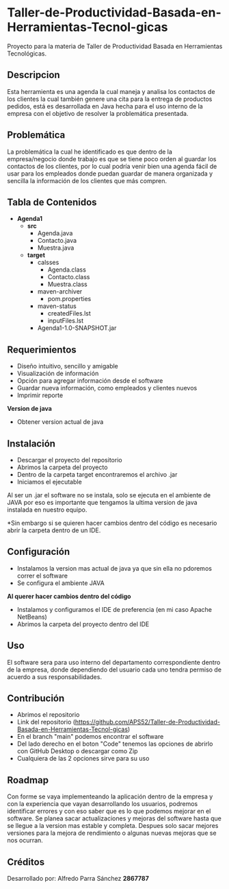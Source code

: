 # Taller-de-Productividad-Basada-en-Herramientas-Tecnol-gicas
Proyecto para la materia de Taller de Productividad Basada en Herramientas Tecnológicas. 

## Descripcion
Esta herramienta es una agenda la cual maneja y analisa los contactos de los clientes la cual también genere una cita para la entrega de productos pedidos, está es desarrollada en Java hecha para el uso interno de la empresa con el objetivo de resolver la problemática presentada.

## Problemática
La problemática la cual he identificado es que dentro de la empresa/negocio donde trabajo es que se tiene poco orden al guardar los contactos de los clientes, por lo cual podría venir bien una agenda fácil de usar para los empleados donde puedan guardar de manera organizada y sencilla la información de los clientes que más compren.

## Tabla de Contenidos

  - **Agenda1**
    - **src**
      - Agenda.java
      - Contacto.java
      - Muestra.java
    - **target**
      - calsses
        - Agenda.class
        - Contacto.class
        - Muestra.class
      - maven-archiver
        - pom.properties
      - maven-status
        - createdFiles.lst
        - inputFiles.lst
      - Agenda1-1.0-SNAPSHOT.jar
      
## Requerimientos 

- Diseño intuitivo, sencillo y amigable
- Visualización de información
- Opción para agregar información desde el software
- Guardar nueva información, como empleados y clientes nuevos
- Imprimir reporte

**Version de java**
- Obtener version actual de java

## Instalación
  - Descargar el proyecto del repositorio
  - Abrimos la carpeta del proyecto
  - Dentro de la carpeta target encontraremos el archivo .jar
  - Iniciamos el ejecutable

Al ser un .jar el software no se instala, solo se ejecuta en el ambiente de JAVA por eso es importante que tengamos la ultima version de java instalada en nuestro equipo.

*Sin embargo si se quieren hacer cambios dentro del código es necesario abrir la carpeta dentro de un IDE.

## Configuración
- Instalamos la version mas actual de java ya que sin ella no pdoremos correr el software
- Se configura el ambiente JAVA

**Al querer hacer cambios dentro del código**
- Instalamos y configuramos el IDE de preferencia (en mi caso Apache NetBeans)
- Abrimos la carpeta del proyecto dentro del IDE


## Uso
El software sera para uso interno del departamento correspondiente dentro de la empresa, donde dependiendo del usuario cada uno tendra permiso de acuerdo a sus responsabilidades.

## Contribución
   - Abrimos el repositorio 
   - Link del repositorio (https://github.com/APS52/Taller-de-Productividad-Basada-en-Herramientas-Tecnol-gicas)
   - En el branch "main" podemos encontrar el software
   - Del lado derecho en el boton "Code" tenemos las opciones de abrirlo con GitHub Desktop o descargar como Zip
   - Cualquiera de las 2 opciones sirve para su uso

## Roadmap
Con forme se vaya implementeando la aplicación dentro de la empresa y con la experiencia que vayan desarrollando los usuarios, podremos identificar errores y con eso saber que es lo que podemos mejorar en el software.
Se planea sacar actualizaciones y mejoras del software hasta que se llegue a la version mas estable y completa. Despues solo sacar mejores versiones para la mejora de rendimiento o algunas nuevas mejoras que se nos ocurran.

## Créditos
Desarrollado por:
Alfredo Parra Sánchez **2867787**
